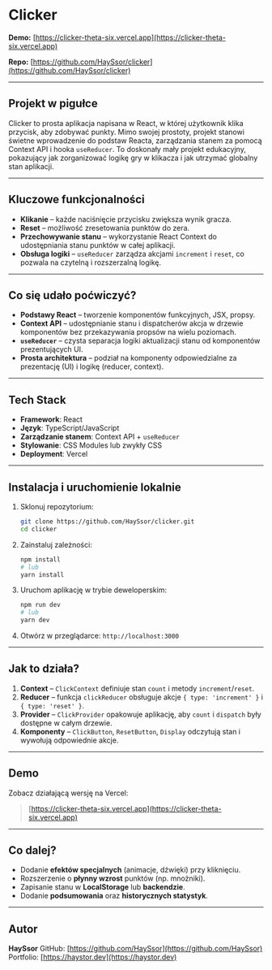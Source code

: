 # Clicker

**Demo:** [https://clicker-theta-six.vercel.app](https://clicker-theta-six.vercel.app)

**Repo:** [https://github.com/HaySsor/clicker](https://github.com/HaySsor/clicker)

---

## Projekt w pigułce

Clicker to prosta aplikacja napisana w React, w której użytkownik klika przycisk, aby zdobywać punkty. Mimo swojej prostoty, projekt stanowi świetne wprowadzenie do podstaw Reacta, zarządzania stanem za pomocą Context API i hooka `useReducer`. To doskonały mały projekt edukacyjny, pokazujący jak zorganizować logikę gry w klikacza i jak utrzymać globalny stan aplikacji.

---

## Kluczowe funkcjonalności

* **Klikanie** – każde naciśnięcie przycisku zwiększa wynik gracza.
* **Reset** – możliwość zresetowania punktów do zera.
* **Przechowywanie stanu** – wykorzystanie React Context do udostępniania stanu punktów w całej aplikacji.
* **Obsługa logiki** – `useReducer` zarządza akcjami `increment` i `reset`, co pozwala na czytelną i rozszerzalną logikę.

---

## Co się udało poćwiczyć?

* **Podstawy React** – tworzenie komponentów funkcyjnych, JSX, propsy.
* **Context API** – udostępnianie stanu i dispatcherów akcja w drzewie komponentów bez przekazywania propsów na wielu poziomach.
* **`useReducer`** – czysta separacja logiki aktualizacji stanu od komponentów prezentujących UI.
* **Prosta architektura** – podział na komponenty odpowiedzialne za prezentację (UI) i logikę (reducer, context).

---

## Tech Stack

* **Framework**: React
* **Język**: TypeScript/JavaScript
* **Zarządzanie stanem**: Context API + `useReducer`
* **Stylowanie**: CSS Modules lub zwykły CSS
* **Deployment**: Vercel

---

## Instalacja i uruchomienie lokalnie

1. Sklonuj repozytorium:

   ```bash
   git clone https://github.com/HaySsor/clicker.git
   cd clicker
   ```
2. Zainstaluj zależności:

   ```bash
   npm install
   # lub
   yarn install
   ```
3. Uruchom aplikację w trybie deweloperskim:

   ```bash
   npm run dev
   # lub
   yarn dev
   ```
4. Otwórz w przeglądarce: `http://localhost:3000`

---

## Jak to działa?

1. **Context** – `ClickContext` definiuje stan `count` i metody `increment`/`reset`.
2. **Reducer** – funkcja `clickReducer` obsługuje akcje `{ type: 'increment' }` i `{ type: 'reset' }`.
3. **Provider** – `ClickProvider` opakowuje aplikację, aby `count` i `dispatch` były dostępne w całym drzewie.
4. **Komponenty** – `ClickButton`, `ResetButton`, `Display` odczytują stan i wywołują odpowiednie akcje.

---

## Demo

Zobacz działającą wersję na Vercel:

> [https://clicker-theta-six.vercel.app](https://clicker-theta-six.vercel.app)

---

## Co dalej?

* Dodanie **efektów specjalnych** (animacje, dźwięki) przy kliknięciu.
* Rozszerzenie o **płynny wzrost** punktów (np. mnożniki).
* Zapisanie stanu w **LocalStorage** lub **backendzie**.
* Dodanie **podsumowania** oraz **historycznych statystyk**.

---

## Autor

**HaySsor**
GitHub: [https://github.com/HaySsor](https://github.com/HaySsor)
Portfolio: [https://haystor.dev](https://haystor.dev)
